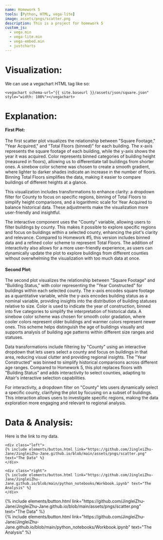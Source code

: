 ```yaml
---
name: Homework 5
tools: [Python, HTML, vega-lite]
image: assets/pngs/scatter.png
description: This is a project for homework 5
custom_js:
  - vega.min
  - vega-lite.min
  - vega-embed.min
  - justcharts
---
```


# Visualization:

We can use a vegachart HTML tag like so:

```
<vegachart schema-url="{{ site.baseurl }}/assets/json/square.json" style="width: 100%"></vegachart>

```
<vegachart schema-url="{{ site.baseurl }}/assets/json/square.json" style="width: 100%"></vegachart>




# Explanation:
#### First Plot:
The first scatter plot visualizes the relationship between "Square Footage," "Year Acquired," and "Total Floors (binned)" for each building. The x-axis represents the square footage of each building, while the y-axis shows the year it was acquired. Color represents binned categories of building height (measured in floors), allowing us to differentiate tall buildings from shorter ones. A sinebow color scheme was chosen to create a smooth gradient, where lighter to darker shades indicate an increase in the number of floors. Binning Total Floors simplifies the data, making it easier to compare buildings of different heights at a glance. 

This visualization includes transformations to enhance clarity: a dropdown filter for County to focus on specific regions, binning of Total Floors to simplify height comparisons, and a logarithmic scale for Year Acquired to balance historical data. These adjustments make the visualization more user-friendly and insightful.

The interactive component uses the "County" variable, allowing users to filter buildings by county. This makes it possible to explore specific regions and focus on buildings within a selected county, enhancing the plot's clarity and relevance. Compared to Homework #5, this version includes binned data and a refined color scheme to represent Total Floors. The addition of interactivity also allows for a more user-friendly experience, as users can dynamically update the plot to explore buildings from different counties without overwhelming the visualization with too much data at once.

#### Second Plot:
The second plot visualizes the relationship between "Square Footage" and "Building Status," with color representing the "Year Constructed" for buildings within each selected county. The x-axis encodes square footage as a quantitative variable, while the y-axis encodes building status as a nominal variable, providing insights into the distribution of building statuses relative to size. Color is used to indicate the year of construction, binned into five categories to simplify the interpretation of historical data. A sinebow color scheme was chosen for smooth color gradation, where cooler colors represent older buildings and warmer colors represent newer ones. This scheme helps distinguish the age of buildings visually and supports analysis of building age patterns within different size ranges and statuses.

Data transformations include filtering by "County" using an interactive dropdown that lets users select a county and focus on buildings in that area, reducing visual clutter and providing regional insights. The "Year Constructed" was binned to simplify historical comparisons across different age ranges. Compared to Homework 5, this plot replaces floors with "Building Status" and adds interactivity to select counties, adapting to Altair's interactive selection capabilities.

For interactivity, a dropdown filter on "County" lets users dynamically select a specific county, clarifying the plot by focusing on a subset of buildings. This interaction allows users to investigate specific regions, making the data exploration more engaging and relevant to regional analysis.

# Data & Analysis:
Here is the link to my data.
```
<div class="left">
{% include elements/button.html link="https://github.com/JingleiZhu-Jane/JingleiZhu-Jane.github.io/blob/main/assets/pngs/scatter.png" text="The Data" %}
</div>

<div class="right">
{% include elements/button.html link="https://github.com/JingleiZhu-Jane/JingleiZhu-Jane.github.io/blob/main/python_notebooks/Workbook.ipynb" text="The Analysis" %}
</div>
```

<div class="left">
{% include elements/button.html link="https://github.com/JingleiZhu-Jane/JingleiZhu-Jane.github.io/blob/main/assets/pngs/scatter.png" text="The Data" %}
</div>

<div class="right">
{% include elements/button.html link="https://github.com/JingleiZhu-Jane/JingleiZhu-Jane.github.io/blob/main/python_notebooks/Workbook.ipynb" text="The Analysis" %}
</div>

